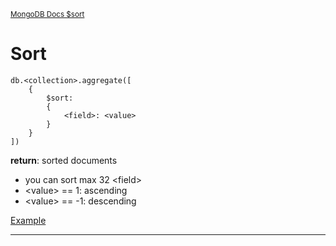 <sup>[MongoDB Docs $sort](https://www.mongodb.com/docs/manual/reference/operator/aggregation/sort/)</sup>

# Sort

```mongoDB
db.<collection>.aggregate([
    {
        $sort:
        {
            <field>: <value>
        }
    }
])
```

**return**: sorted documents

- you can sort max 32 \<field>
- \<value> == 1: ascending
- \<value> == -1: descending

[Example](https://www.mongodb.com/docs/manual/reference/operator/aggregation/sort/#example)

---
